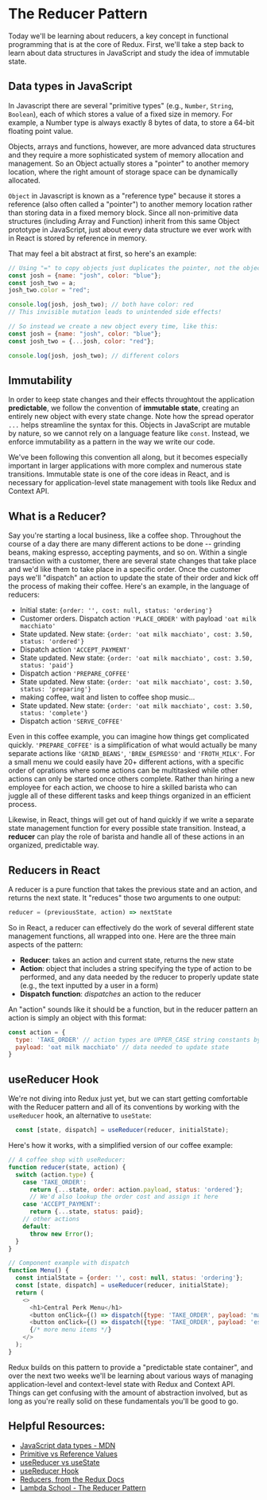 # The Reducer Pattern

Today we'll be learning about reducers, a key concept in functional programming that is at the core of Redux. First, we'll take a step back to learn about data structures in JavaScript and study the idea of immutable state.

## Data types in JavaScript
In Javascript there are several "primitive types" (e.g., `Number`, `String`, `Boolean`), each of which stores a value of a fixed size in memory. For example, a Number type is always exactly 8 bytes of data, to store a 64-bit floating point value.

Objects, arrays and functions, however, are more advanced data structures and they require a more sophisticated system of memory allocation and management. So an Object actually stores a "pointer" to another memory location, where the right amount of storage space can be dynamically allocated.

`Object` in Javascript is known as a "reference type" because it stores a reference (also often called a "pointer") to another memory location rather than storing data in a fixed memory block. Since all non-primitive data structures (including Array and Function) inherit from this same Object prototype in JavaScript, just about every data structure we ever work with in React is stored by reference in memory.

That may feel a bit abstract at first, so here's an example:

```javascript
// Using "=" to copy objects just duplicates the pointer, not the object itself
const josh = {name: "josh", color: "blue"};
const josh_two = a;
josh_two.color = "red";

console.log(josh, josh_two); // both have color: red
// This invisible mutation leads to unintended side effects! 

// So instead we create a new object every time, like this:
const josh = {name: "josh", color: "blue"};
const josh_two = {...josh, color: "red"};

console.log(josh, josh_two); // different colors
```

## Immutability 
In order to keep state changes and their effects throughtout the application **predictable**, we follow the convention of **immutable state**, creating an entirely new object with every state change. Note how the spread operator `...` helps streamline the syntax for this. Objects in JavaScript are mutable by nature, so we cannot rely on a language feature like `const`. Instead, we enforce immutability as a pattern in the way we write our code. 

We've been following this convention all along, but it becomes especially important in larger applications with more complex and numerous state transitions. Immutable state is one of the core ideas in React, and is necessary for application-level state management with tools like Redux and Context API. 

## What is a Reducer?
Say you're starting a local business, like a coffee shop. Throughout the course of a day there are many different actions to be done -- grinding beans, making espresso, accepting payments, and so on. Within a single transaction with a customer, there are several state changes that take place and we'd like them to take place in a specific order. Once the customer pays we'll "dispatch" an action to update the state of their order and kick off the process of making their coffee. Here's an example, in the language of reducers:

* Initial state: `{order: '', cost: null, status: 'ordering'}`
* Customer orders. Dispatch action `'PLACE_ORDER'` with payload `'oat milk macchiato'`
* State updated. New state: `{order: 'oat milk macchiato', cost: 3.50, status: 'ordered'}`
* Dispatch action `'ACCEPT_PAYMENT'`
* State updated. New state: `{order: 'oat milk macchiato', cost: 3.50, status: 'paid'}`
* Dispatch action `'PREPARE_COFFEE'`
* State updated. New state: `{order: 'oat milk macchiato', cost: 3.50, status: 'preparing'}`
* making coffee, wait and listen to coffee shop music...
* State updated. New state: `{order: 'oat milk macchiato', cost: 3.50, status: 'complete'}`
* Dispatch action `'SERVE_COFFEE'`

Even in this coffee example, you can imagine how things get complicated quickly. `'PREPARE_COFFEE'` is a simplification of what would actually be many separate actions like `'GRIND_BEANS'`, `'BREW_ESPRESSO'` and `'FROTH_MILK'`. For a small menu we could easily have 20+ different actions, with a specific order of oprations where some actions can be multitasked while other actions can only be started once others complete. Rather than hiring a new employee for each action, we choose to hire a skilled barista who can juggle all of these different tasks and keep things organized in an efficient process.

Likewise, in React, things will get out of hand quickly if we write a separate state management function for every possible state transition. Instead, a **reducer** can play the role of barista and handle all of these actions in an organized, predictable way. 

## Reducers in React
A reducer is a pure function that takes the previous state and an action, and returns the next state. It "reduces" those two arguments to one output:

```javascript
reducer = (previousState, action) => nextState
```

So in React, a reducer can effectively do the work of several different state management functions, all wrapped into one. Here are the three main aspects of the pattern:
* **Reducer**: takes an action and current state, returns the new state
* **Action**: object that includes a string specifying the type of action to be performed, and any data needed by the reducer to properly update state (e.g., the text inputted by a user in a form)
* **Dispatch function**: *dispatches* an action to the reducer

An "action" sounds like it should be a function, but in the reducer pattern an action is simply an object with this format:
```javascript
const action = {
  type: 'TAKE_ORDER' // action types are UPPER_CASE string constants by convention
  payload: 'oat milk macchiato' // data needed to update state
}
```

## useReducer Hook
We're not diving into Redux just yet, but we can start getting comfortable with the Reducer pattern and all of its conventions by working with the `useReducer` hook, an alternative to `useState`:

```javascript
  const [state, dispatch] = useReducer(reducer, initialState);
```

Here's how it works, with a simplified version of our coffee example:

```javascript
// A coffee shop with useReducer:
function reducer(state, action) {
  switch (action.type) {
    case 'TAKE_ORDER':
      return {...state, order: action.payload, status: 'ordered'}; 
      // We'd also lookup the order cost and assign it here
    case 'ACCEPT_PAYMENT':
      return {...state, status: paid};
    // other actions
    default:
      throw new Error();
  }
}

// Component example with dispatch
function Menu() {
  const intialState = {order: '', cost: null, status: 'ordering'};
  const [state, dispatch] = useReducer(reducer, initialState);
  return (
    <>
      <h1>Central Perk Menu</h1>
      <button onClick={() => dispatch({type: 'TAKE_ORDER', payload: 'macchiato'})}>Macchiato</button>
      <button onClick={() => dispatch({type: 'TAKE_ORDER', payload: 'espresso'})}>Espresso</button>
      {/* more menu items */}
    </>
  );
}
```

Redux builds on this pattern to provide a "predictable state container", and over the next two weeks we'll be learning about various ways of managing application-level and context-level state with Redux and Context API. Things can get confusing with the amount of abstraction involved, but as long as you're really solid on these fundamentals you'll be good to go.

## Helpful Resources:
* [JavaScript data types - MDN](https://developer.mozilla.org/en-US/docs/Web/JavaScript/Data_structures)
* [Primitive vs Reference Values](https://www.javascripttutorial.net/javascript-primitive-vs-reference-values/)
* [useReducer vs useState](https://www.robinwieruch.de/react-usereducer-vs-usestate)
* [useReducer Hook](https://reactjs.org/docs/hooks-reference.html#usereducer)
* [Reducers, from the Redux Docs](https://redux.js.org/basics/reducers)
* [Lambda School - The Reducer Pattern](https://www.notion.so/The-Reducer-Pattern-a779a5bb46e14882b5ae7d130185931b)

